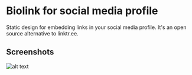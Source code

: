 # Biolink for social media profile
Static design for embedding links in your social media profile. It's an open source alternative to linktr.ee.

## Screenshots

![alt text](https://github.com/[welovecoders]/[biolink]/blob/[branch]/demo-img.png?raw=true)
